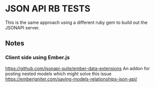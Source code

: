 # JSON API RB TESTS

This is the same approach using a different ruby gem to build out the JSONAPI server.



## Notes

### Client side using Ember.js

https://github.com/jsonapi-suite/ember-data-extensions
An addon for posting nested models which might solve this issue
https://emberigniter.com/saving-models-relationships-json-api/
